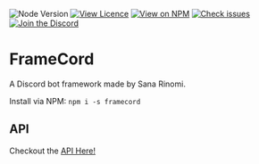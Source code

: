![Node Version](https://img.shields.io/node/v/framecord)
[![View Licence](https://img.shields.io/github/license/SanaRinomi/FrameCord)](https://github.com/SanaRinomi/FrameCord/blob/master/LICENSE)
[![View on NPM](https://img.shields.io/npm/dt/framecord?label=NPM%20Downloads)](https://www.npmjs.com/package/framecord)
[![Check issues](https://img.shields.io/github/issues/SanaRinomi/FrameCord)](https://github.com/SanaRinomi/FrameCord/issues)
[![Join the Discord](https://img.shields.io/discord/627506479410315265)](https://discord.gg/5u737jR)
# FrameCord
A Discord bot framework made by Sana Rinomi.

Install via NPM: `npm i -s framecord`

## API
Checkout the [API Here!](./api.md)